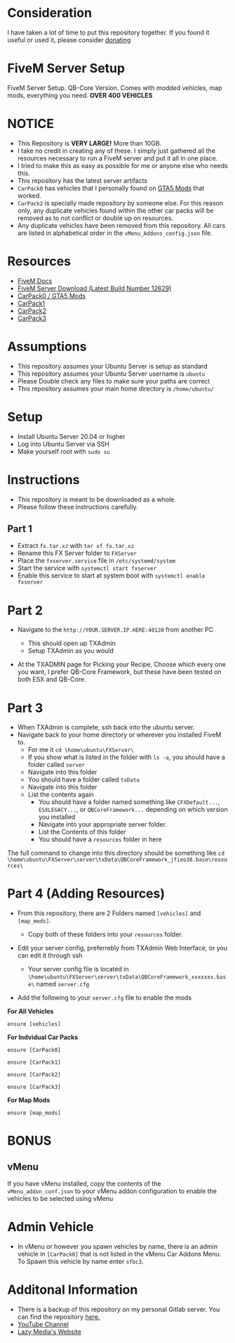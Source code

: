 # Consideration
I have taken a lot of time to put this repository together. If you found it useful or used it, please consider [donating](https://www.paypal.com/paypalme/lazymediawa)

# FiveM Server Setup
FiveM Server Setup. QB-Core Version. Comes with modded vehicles, map mods, everything you need.
**OVER 400 VEHICLES**

# NOTICE

- This Repository is **VERY LARGE!** More than 10GB.
- I take no credit in creating any of these. I simply just gathered all the resources necessary to run a FiveM server and put it all in one place.
- I tried to make this as easy as possible for me or anyone else who needs this.
- This repository has the latest server artifacts
- `CarPack0` has vehicles that I personally found on [GTA5 Mods](https://www.gta5-mods.com/) that worked.
- `CarPack2` is specially made repository by someone else. For this reason only, any duplicate vehicles found within the other car packs will be removed as to not conflict or double up on resources.
- Any duplicate vehicles have been removed from this repository. All cars are listed in alphabetical order in the `vMenu_Addons_config.json` file.

# Resources

- [FiveM Docs](https://docs.fivem.net/docs/server-manual/setting-up-a-server-vanilla/)
- [FiveM Server Download (Latest Build Number 12629)](https://runtime.fivem.net/artifacts/fivem/build_proot_linux/master/12629-1035d9b5ef145feff915708e4c02a3300e3a53c9/fx.tar.xz)
- [CarPack0 / GTA5 Mods](https://www.gta5-mods.com/)
- [CarPack1](https://github.com/five-m/Vehicles/tree/master)
- [CarPack2](https://github.com/PLOKMJNB/FiveM-Civ-Car-Pack)
- [CarPack3](https://github.com/Zerofour04/Fivem-BigCarPack)

# Assumptions

- This repository assumes your Ubuntu Server is setup as standard
- This repository assumes your Ubuntu Server username is `ubuntu`
- Please Double check any files to make sure your paths are correct
- This repository assumes your main home directory is `/home/ubuntu/`

# Setup

- Install Ubuntu Server 20.04 or higher
- Log into Ubuntu Server via SSH
- Make yourself root with `sudo su`

# Instructions

- This repository is meant to be downloaded as a whole.
- Please follow these instructions carefully.

## Part 1

- Extract `fx.tar.xz` with `tar xf fx.tar.xz`
- Rename this FX Server folder to `FXServer`
- Place the `fxserver.service` file in `/etc/systemd/system`
- Start the service with `systemctl start fxserver`
- Enable this service to start at system boot with `systemctl enable fxserver`

# Part 2

- Navigate to the `http://YOUR.SERVER.IP.HERE:40120` from another PC
  - This should open up TXAdmin
  - Setup TXAdmin as you would

- At the TXADMIN page for Picking your Recipe, Choose which every one you want, I prefer QB-Core Framework, but these have been tested on both ESX and QB-Core.

# Part 3

- When TXAdmin is complete, ssh back into the ubuntu server.
- Navigate back to your home directory or wherever you installed FiveM to.
  - For me it `cd \home\ubuntu\FXServer\`
  - If you show what is listed in the folder with `ls -a`, you should have a folder called `server`
  - Navigate into this folder
  - You should have a folder called `txData`
  - Navigate into this folder
  - List the contents again
    - You should have a folder named something like `CFXDefault...`, `ESXLEGACY...`, or `QBCoreFramework...` depending on which version you installed
    - Navigate into your appropriate server folder.
    - List the Contents of this folder
    - You should have a `resources` folder in here

The full command to change into this directory should be something like `cd \home\ubuntu\FXServer\server\txData\QBCoreFramework_jfieo38.base\resources\`

# Part 4 (Adding Resources)

- From this repository, there are 2 Folders named `[vehicles]` and `[map_mods]`.
  - Copy both of these folders into your `resources` folder.

- Edit your server config, preferrebly from TXAdmin Web Interface, or you can edit it through ssh
  - Your server config file is located in `\home\ubuntu\FXServer\server\txData\QBCoreFramework_xxxxxxx.base\` named `server.cfg`

- Add the following to your `server.cfg` file to enable the mods

**For All Vehicles**
```
ensure [vehicles]
```

**For Indvidual Car Packs**
```
ensure [CarPack0]
```
```
ensure [CarPack1]
```
```
ensure [CarPack2]
```
```
ensure [CarPack3]
```

**For Map Mods**
```
ensure [map_mods]
```


# BONUS

## vMenu

If you have vMenu installed, copy the contents of the `vMenu_addon_conf.json` to your vMenu addon configuration to enable the vehicles to be selected using vMenu


# Admin Vehicle

- In vMenu or however you spawn vehicles by name, there is an admin vehicle in `[CarPack0]` that is not listed in the vMenu Car Addons Menu. To Spawn this vehicle by name enter `sfbc3`.

# Additonal Information
- There is a backup of this repository on my personal Gitlab server. You can find the repository [here.](https://link.lazymedia.media/gitlab-fivem)
- [YouTube Channel](https://link.lazymedia.media/ytchannel)
- [Lazy Media's Website](https://link.lazymedia.media/UODds)
